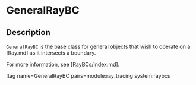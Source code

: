 # GeneralRayBC

## Description

`GeneralRayBC` is the base class for general objects that wish to operate on a [Ray.md] as it intersects a boundary.

For more information, see [RayBCs/index.md].

!tag name=GeneralRayBC pairs=module:ray_tracing system:raybcs
